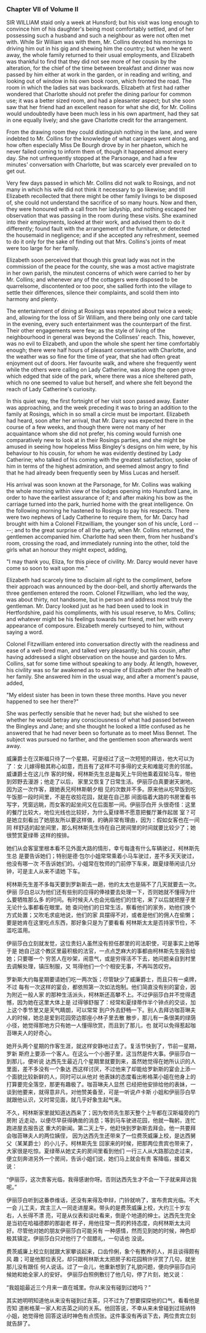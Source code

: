 ### Chapter VII of Volume II

 SIR WILLIAM staid only a week at Hunsford; but his visit was long enough to convince him of his daughter's being most comfortably settled, and of her possessing such a husband and such a neighbour as were not often met with. While Sir William was with them, Mr. Collins devoted his mornings to driving him out in his gig and shewing him the country; but when he went away, the whole family returned to their usual employments, and Elizabeth was thankful to find that they did not see more of her cousin by the alteration, for the chief of the time between breakfast and dinner was now passed by him either at work in the garden, or in reading and writing, and looking out of window in his own book room, which fronted the road. The room in which the ladies sat was backwards. Elizabeth at first had rather wondered that Charlotte should not prefer the dining parlour for common use; it was a better sized room, and had a pleasanter aspect; but she soon saw that her friend had an excellent reason for what she did, for Mr. Collins would undoubtedly have been much less in his own apartment, had they sat in one equally lively; and she gave Charlotte credit for the arrangement.

From the drawing room they could distinguish nothing in the lane, and were indebted to Mr. Collins for the knowledge of what carriages went along, and how often especially Miss De Bourgh drove by in her phaeton, which he never failed coming to inform them of, though it happened almost every day. She not unfrequently stopped at the Parsonage, and had a few minutes' conversation with Charlotte, but was scarcely ever prevailed on to get out.

Very few days passed in which Mr. Collins did not walk to Rosings, and not many in which his wife did not think it necessary to go likewise; and till Elizabeth recollected that there might be other family livings to be disposed of, she could not understand the sacrifice of so many hours. Now and then, they were honoured with a call from her ladyship, and nothing escaped her observation that was passing in the room during these visits. She examined into their employments, looked at their work, and advised them to do it differently; found fault with the arrangement of the furniture, or detected the housemaid in negligence; and if she accepted any refreshment, seemed to do it only for the sake of finding out that Mrs. Collins's joints of meat were too large for her family.

Elizabeth soon perceived that though this great lady was not in the commission of the peace for the county, she was a most active magistrate in her own parish, the minutest concerns of which were carried to her by Mr. Collins; and whenever any of the cottagers were disposed to be quarrelsome, discontented or too poor, she sallied forth into the village to settle their differences, silence their complaints, and scold them into harmony and plenty.

The entertainment of dining at Rosings was repeated about twice a week; and, allowing for the loss of Sir William, and there being only one card table in the evening, every such entertainment was the counterpart of the first. Their other engagements were few; as the style of living of the neighbourhood in general was beyond the Collinses' reach. This, however, was no evil to Elizabeth, and upon the whole she spent her time comfortably enough; there were half hours of pleasant conversation with Charlotte, and the weather was so fine for the time of year, that she had often great enjoyment out of doors. Her favourite walk, and where she frequently went while the others were calling on Lady Catherine, was along the open grove which edged that side of the park, where there was a nice sheltered path, which no one seemed to value but herself, and where she felt beyond the reach of Lady Catherine's curiosity.

In this quiet way, the first fortnight of her visit soon passed away. Easter was approaching, and the week preceding it was to bring an addition to the family at Rosings, which in so small a circle must be important. Elizabeth had heard, soon after her arrival, that Mr. Darcy was expected there in the course of a few weeks, and though there were not many of her acquaintance whom she did not prefer, his coming would furnish one comparatively new to look at in their Rosings parties, and she might be amused in seeing how hopeless Miss Bingley's designs on him were, by his behaviour to his cousin, for whom he was evidently destined by Lady Catherine; who talked of his coming with the greatest satisfaction, spoke of him in terms of the highest admiration, and seemed almost angry to find that he had already been frequently seen by Miss Lucas and herself.

His arrival was soon known at the Parsonage, for Mr. Collins was walking the whole morning within view of the lodges opening into Hunsford Lane, in order to have the earliest assurance of it; and after making his bow as the carriage turned into the park, hurried home with the great intelligence. On the following morning he hastened to Rosings to pay his respects. There were two nephews of Lady Catherine to require them, for Mr. Darcy had brought with him a Colonel Fitzwilliam, the younger son of his uncle, Lord ----; and to the great surprise of all the party, when Mr. Collins returned, the gentlemen accompanied him. Charlotte had seen them, from her husband's room, crossing the road, and immediately running into the other, told the girls what an honour they might expect, adding,

"I may thank you, Eliza, for this piece of civility. Mr. Darcy would never have come so soon to wait upon me."

Elizabeth had scarcely time to disclaim all right to the compliment, before their approach was announced by the door-bell, and shortly afterwards the three gentlemen entered the room. Colonel Fitzwilliam, who led the way, was about thirty, not handsome, but in person and address most truly the gentleman. Mr. Darcy looked just as he had been used to look in Hertfordshire, paid his compliments, with his usual reserve, to Mrs. Collins; and whatever might be his feelings towards her friend, met her with every appearance of composure. Elizabeth merely curtseyed to him, without saying a word.

Colonel Fitzwilliam entered into conversation directly with the readiness and ease of a well-bred man, and talked very pleasantly; but his cousin, after having addressed a slight observation on the house and garden to Mrs. Collins, sat for some time without speaking to any body. At length, however, his civility was so far awakened as to enquire of Elizabeth after the health of her family. She answered him in the usual way, and after a moment's pause, added,

"My eldest sister has been in town these three months. Have you never happened to see her there?"

She was perfectly sensible that he never had; but she wished to see whether he would betray any consciousness of what had passed between the Bingleys and Jane; and she thought he looked a little confused as he answered that he had never been so fortunate as to meet Miss Bennet. The subject was pursued no farther, and the gentlemen soon afterwards went away.

威廉爵士在汉斯福只待了一个星期，可是经过了这一次短短的拜访，他大可以为了：女 儿嫁得极其称心如意，而且有了这样不可多得的丈夫和难能可贵的邻居。威谦爵士在这儿作 客的时候，柯林斯先生总是每天上午同他乘着双轮马车，带他到郊野去漫游；他走了以后， 家里又恢复了日常生活。伊丽莎白真要谢天谢地。因为这一次作客，跟她表兄柯林斯朝夕相 见的次数并不多。原来他从吃早饭到吃午饭那一段时间里，不是在收拾花园，就是在自己那 间面临着大路的书房里看书写字，凭窗远眺，而女客的起坐间又在后面那一间。伊丽莎白开 头很奇怪：这里的餐厅比较大，地位光线也比较好，为什么夏绿蒂不愿意把餐厅兼作起居 室？可是她立刻看出了她朋友所以要这样做，的确非常有理由，因为：假如女客也在一间同 样舒适的起坐间里，那么柯林斯先生待在自己房间里的时间就要比较少了；她很赞赏夏绿蒂 这样的按排。

她们从会客室里根本看不见外面大路的情形，幸亏每逢有什么车辆驶过，柯林斯先生总 是要告诉她们；特别是德·包尔小姐常常乘着小马车驶过，差不多天天驶过，他没有哪一次 不告诉她们的。小姐常在牧师的门前停下车来，跟夏绿蒂闲谈几分钟，可是主人从来不请她 下车。

柯林斯先生差不多每天要到罗新斯去一趟，他的太太也是隔不了几天就要去一次。伊丽 莎白总以为他们还有些别的应得的俸禄要去处理一下，否则她就不懂得为什么要牺牲那么多 的时间。有时候夫人也会光临他们的住宅，来了以后就把屋子里无论什么事都看在眼里。她 查问他们的日常生活，察看他们的家务，劝他们换个方式处置；又吹毛求疵地说，他们的家 具摆得不对，或者是他们的佣人在偷懒；要是她肯在这里吃点东西，那好象只是为了要看看 柯林斯太太是否持家节俭，不滥吃滥用。

伊丽莎白立刻就发觉，这位贵妇人虽然没有担任郡里的司法职使，可是事实上她等于是 她自己这个教区里最积极的法官，一点点芝麻大的事都由柯林斯先生报告给她；只要哪一个 穷苦人在吵架，闹意气，或是穷得活不下去，她问题亲自到村里去调解处理，镇压制服，又 骂得他们一个个相安无事，不再叫苦叹穷。

罗新斯大约每星期要请她们吃一两次饭；尽管缺少了威廉爵士，而且只有一桌牌，不过 每有一次这样的宴会，都依照第一次如法炮制。他们简直没有别的宴会，因为附近一般人家 的那种生活派头，柯林斯还高攀不上。不过伊丽莎白并不觉得遗憾，因为她在这里大体上是 过得够舒服了：经常和夏绿蒂作半个钟点的交谈，加上这个季节里又是天气睛朗，可以常常 到户外去舒畅一下。别人去拜访咖苔琳夫人的时候，她总是爱到花园旁边那座小林子里去散 散步，那儿有一条很美的绿荫小径，她觉得那地方只有她一人懂得欣赏，而且到了那儿，也 就可以免得惹起咖苔琳夫人的好奇心。

她开头两个星期的作客生涯，就这样安静地过去了。复活节快到了，节前一星期，罗新 斯府上要添一个客人。在这么一个小圈子里，这当然是件大事。伊丽莎白一到那儿，便听说 达西先生最近几个星期里就要到来，虽然她觉得在她所认识的人里面，差不多没有一个象达 西这样讨厌，不过他来了却能给罗新斯的宴会上添一个面貌比较新鲜的人，同时可以从他对 他表妹的态度看出彬格莱小姐在他身上的打算要完全落空，那更有趣极了。咖苔琳夫人显然 已经把他安排给他的表妹，一谈到他要来，就得意非凡，对他赞美备至，可是一听说卢卡斯 小姐和伊丽莎白早就跟他认识，又时常见面，就几乎好象生起气来。

不久，柯林斯家里就知道达西来了；因为牧师先生那天整个上午都在汉斯福旁的门房附 近走动，以便尽早获得确凿的消息；等到马车驶进花园，他就一鞠躬，连忙跑进屋去报告这 重大的新闻。第二天上午，他赶快到罗新斯去拜会。他一共要拜会咖苔琳夫人的两位姨侄， 因为达西先生还带来了一位费茨威廉上校，是达西舅父（某某爵士）的小儿子。柯林斯先生 回家来的时候，把那两位贵宾也带来了，大家很是吃惊。夏绿蒂从她丈夫的房间里看到他们 一行三人从大路那边走过来，便立刻奔进另外一个房间，告诉小姐们说，她们马上就会有贵 客降临，接着又说：

“伊丽莎，这次贵客光临，我得感谢你呀。否则达西先生才不会一下子就来拜访我 呢。”

伊丽莎白听到这番恭维话，还没有来得及申辩，门铃就响了，宣布贵宾光临。不大一会 儿工夫，宾主三人一同走进屋来。带头的是费茨威廉上校，大约三十岁左右，人长得不漂 亮，可是从仪表和谈吐看来，倒是个地道的绅士。达西先生完全是当初在哈福德郡的那副老 样子，用他往常一贯的矜持态度，向柯林斯太太问好。尽管他对她的朋友伊丽莎白可能另有 一种感情，然而见到她的时候，神色却极其镇定。伊丽莎白只对他行了个屈膝礼，一句话也 没说。

费茨威廉上校立刻就跟大家攀谈起来，口齿伶俐，象个有教养的人，并且谈得颇有风 趣；可是他那位表兄，却只跟柯林斯太太把房子和花园稍许评赏了几句，就坐那儿没有跟任 何人说话。过了一会儿，他重新想到了礼貌问题，便向伊丽莎白问候她和她全家人的安好。 伊丽莎白照例敷衍了他几句，停了片刻，她又说：

“我姐姐最近三个月来一直在城里。你从来没有碰到过她吗？”

其实她明明知道他从来没有碰到过吉英，只不过为了想要探探他的口气，看看他是否知 道彬格莱一家人和吉英之间的关系。他回答说，不幸从来未曾碰到过班纳特小姐，她觉得他 回答这话时神色有点慌张。这件事没有再谈下去，两位贵宾立刻就告辞了。



